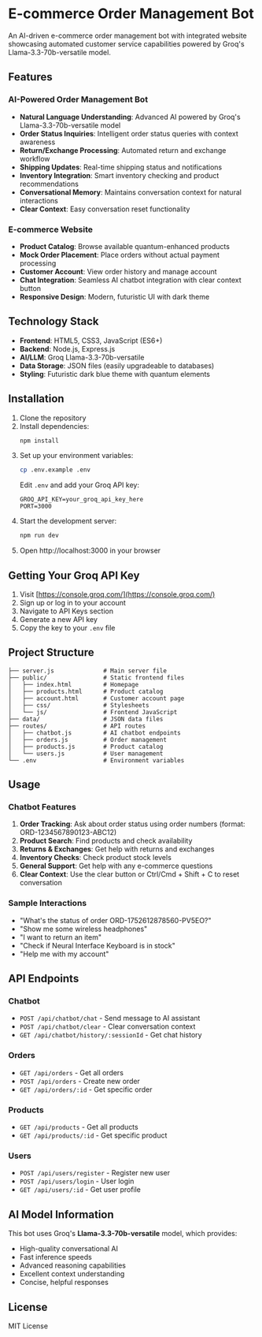 # E-commerce Order Management Bot

An AI-driven e-commerce order management bot with integrated website showcasing automated customer service capabilities powered by Groq's Llama-3.3-70b-versatile model.

## Features

### AI-Powered Order Management Bot
- **Natural Language Understanding**: Advanced AI powered by Groq's Llama-3.3-70b-versatile model
- **Order Status Inquiries**: Intelligent order status queries with context awareness
- **Return/Exchange Processing**: Automated return and exchange workflow
- **Shipping Updates**: Real-time shipping status and notifications
- **Inventory Integration**: Smart inventory checking and product recommendations
- **Conversational Memory**: Maintains conversation context for natural interactions
- **Clear Context**: Easy conversation reset functionality

### E-commerce Website
- **Product Catalog**: Browse available quantum-enhanced products
- **Mock Order Placement**: Place orders without actual payment processing
- **Customer Account**: View order history and manage account
- **Chat Integration**: Seamless AI chatbot integration with clear context button
- **Responsive Design**: Modern, futuristic UI with dark theme

## Technology Stack

- **Frontend**: HTML5, CSS3, JavaScript (ES6+)
- **Backend**: Node.js, Express.js
- **AI/LLM**: Groq Llama-3.3-70b-versatile
- **Data Storage**: JSON files (easily upgradeable to databases)
- **Styling**: Futuristic dark blue theme with quantum elements

## Installation

1. Clone the repository
2. Install dependencies:
   ```bash
   npm install
   ```
3. Set up your environment variables:
   ```bash
   cp .env.example .env
   ```
   Edit `.env` and add your Groq API key:
   ```
   GROQ_API_KEY=your_groq_api_key_here
   PORT=3000
   ```
4. Start the development server:
   ```bash
   npm run dev
   ```
5. Open http://localhost:3000 in your browser

## Getting Your Groq API Key

1. Visit [https://console.groq.com/](https://console.groq.com/)
2. Sign up or log in to your account
3. Navigate to API Keys section
4. Generate a new API key
5. Copy the key to your `.env` file

## Project Structure

```
├── server.js              # Main server file
├── public/                # Static frontend files
│   ├── index.html         # Homepage
│   ├── products.html      # Product catalog
│   ├── account.html       # Customer account page
│   ├── css/               # Stylesheets
│   └── js/                # Frontend JavaScript
├── data/                  # JSON data files
├── routes/                # API routes
│   ├── chatbot.js         # AI chatbot endpoints
│   ├── orders.js          # Order management
│   ├── products.js        # Product catalog
│   └── users.js           # User management
└── .env                   # Environment variables
```

## Usage

### Chatbot Features
1. **Order Tracking**: Ask about order status using order numbers (format: ORD-1234567890123-ABC12)
2. **Product Search**: Find products and check availability
3. **Returns & Exchanges**: Get help with returns and exchanges
4. **Inventory Checks**: Check product stock levels
5. **General Support**: Get help with any e-commerce questions
6. **Clear Context**: Use the clear button or Ctrl/Cmd + Shift + C to reset conversation

### Sample Interactions
- "What's the status of order ORD-1752612878560-PV5EO?"
- "Show me some wireless headphones"
- "I want to return an item"
- "Check if Neural Interface Keyboard is in stock"
- "Help me with my account"

## API Endpoints

### Chatbot
- `POST /api/chatbot/chat` - Send message to AI assistant
- `POST /api/chatbot/clear` - Clear conversation context
- `GET /api/chatbot/history/:sessionId` - Get chat history

### Orders
- `GET /api/orders` - Get all orders
- `POST /api/orders` - Create new order
- `GET /api/orders/:id` - Get specific order

### Products
- `GET /api/products` - Get all products
- `GET /api/products/:id` - Get specific product

### Users
- `POST /api/users/register` - Register new user
- `POST /api/users/login` - User login
- `GET /api/users/:id` - Get user profile

## AI Model Information

This bot uses Groq's **Llama-3.3-70b-versatile** model, which provides:
- High-quality conversational AI
- Fast inference speeds
- Advanced reasoning capabilities
- Excellent context understanding
- Concise, helpful responses

## License

MIT License

